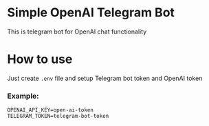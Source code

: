 # Simple OpenAI Telegram Bot
This is telegram bot for OpenAI chat functionality

# How to use
Just create `.env` file and setup Telegram bot token and OpenAI token
### Example:
```
OPENAI_API_KEY=open-ai-token
TELEGRAM_TOKEN=telegram-bot-token
```
